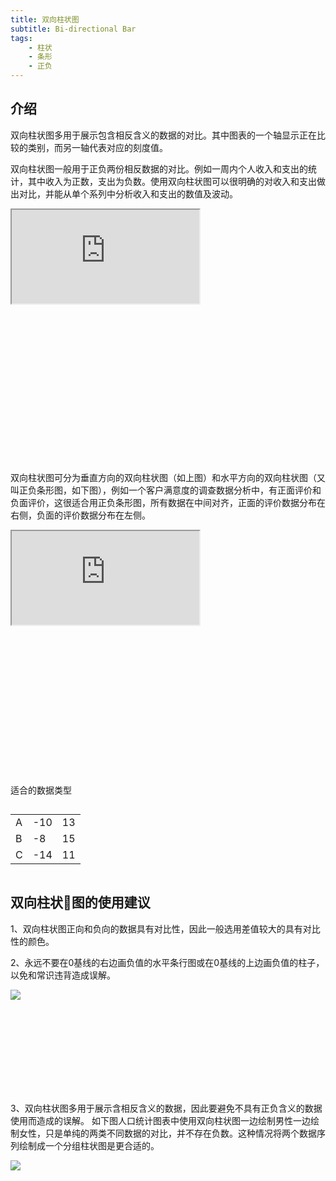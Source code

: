 ```yaml
---
title: 双向柱状图
subtitle: Bi-directional Bar
tags:
	- 柱状
	- 条形
	- 正负
---
```


## 介绍

双向柱状图多用于展示包含相反含义的数据的对比。其中图表的一个轴显示正在比较的类别，而另一轴代表对应的刻度值。

双向柱状图一般用于正负两份相反数据的对比。例如一周内个人收入和支出的统计，其中收入为正数，支出为负数。使用双向柱状图可以很明确的对收入和支出做出对比，并能从单个系列中分析收入和支出的数值及波动。

<div class="article-look-outside">
	<div class="article-look-inside" style="padding-bottom:50%">
	    <iframe class="article-look-content"
	    src="http://gallery.echartsjs.com/view-lite.html?cid=xByf1W67VM">
	    </iframe>
	</div>
</div>

双向柱状图可分为垂直方向的双向柱状图（如上图）和水平方向的双向柱状图（又叫正负条形图，如下图），例如一个客户满意度的调查数据分析中，有正面评价和负面评价，这很适合用正负条形图，所有数据在中间对齐，正面的评价数据分布在右侧，负面的评价数据分布在左侧。

<div class="article-look-outside">
	<div class="article-look-inside" style="padding-bottom:50%">
	    <iframe class="article-look-content"
	    src="http://gallery.echartsjs.com/view-lite.html?cid=xHJ1un374z">
	    </iframe>
	</div>
</div>

<div  class="datatype" style="overflow:hidden" width="180px">
<p style="font-size:14px;font-weight:500;margin: 0 0 13px 0;">适合的数据类型</p>
<table class="lefttable" style="float:left; margin-right:15px">
	<tr>
		<td>A</td>
		<td>-10</td>
        <td>13</td>
	</tr>
	<tr>
		<td>B</td>
		<td>-8</td>
        <td>15</td>
	</tr>
	<tr>
		<td>C</td>
		<td>-14</td>
        <td>11</td>
	</tr>
</table>

<!-- <div class="morechart" style="margin-top: 150px">
	<p style="font-size:14px;font-weight:500;margin: 0 0 8px 0">类似图表</p>
	<a href="" style="display:block;margin: 5px 0;font-size:12px">柱状图</a>
	<a href="" style="display:block;margin: 5px 0;font-size:12px">分组柱状图</a>
	<a href="" style="display:block;margin: 5px 0;font-size:12px">堆叠柱状图</a>
</div> -->
</div>

## 双向柱状图的使用建议

1、双向柱状图正向和负向的数据具有对比性，因此一般选用差值较大的具有对比性的颜色。

2、永远不要在0基线的右边画负值的水平条行图或在0基线的上边画负值的柱子，以免和常识违背造成误解。

<div class="article-look-outside">
	<div class="article-look-inside" style="padding-bottom:29.634146%">
	    <img class="article-look-content" src="./bi-directional-bar01.jpg">
	</div>
</div>

3、双向柱状图多用于展示含相反含义的数据，因此要避免不具有正负含义的数据使用而造成的误解。 如下图人口统计图表中使用双向柱状图一边绘制男性一边绘制女性，只是单纯的两类不同数据的对比，并不存在负数。这种情况将两个数据序列绘制成一个分组柱状图是更合适的。
<div class="article-look-outside">
	<div class="article-look-inside" style="padding-bottom:24.512195%">
	    <img class="article-look-content" src="./bi-directional-bar02.jpg">
	</div>
</div>

